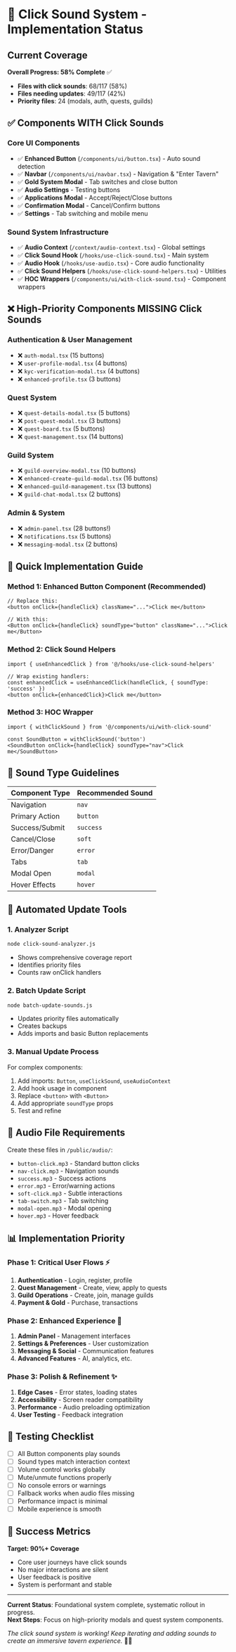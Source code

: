 # 🎵 Click Sound System - Implementation Status

## Current Coverage

**Overall Progress: 58% Complete** ✅  
- **Files with click sounds**: 68/117 (58%)
- **Files needing updates**: 49/117 (42%)
- **Priority files**: 24 (modals, auth, quests, guilds)

## ✅ Components WITH Click Sounds

### Core UI Components
- ✅ **Enhanced Button** (`/components/ui/button.tsx`) - Auto sound detection
- ✅ **Navbar** (`/components/ui/navbar.tsx`) - Navigation & "Enter Tavern" 
- ✅ **Gold System Modal** - Tab switches and close button
- ✅ **Audio Settings** - Testing buttons
- ✅ **Applications Modal** - Accept/Reject/Close buttons
- ✅ **Confirmation Modal** - Cancel/Confirm buttons
- ✅ **Settings** - Tab switching and mobile menu

### Sound System Infrastructure
- ✅ **Audio Context** (`/context/audio-context.tsx`) - Global settings
- ✅ **Click Sound Hook** (`/hooks/use-click-sound.tsx`) - Main system
- ✅ **Audio Hook** (`/hooks/use-audio.tsx`) - Core audio functionality
- ✅ **Click Sound Helpers** (`/hooks/use-click-sound-helpers.tsx`) - Utilities
- ✅ **HOC Wrappers** (`/components/ui/with-click-sound.tsx`) - Component wrappers

## ❌ High-Priority Components MISSING Click Sounds

### Authentication & User Management
- ❌ `auth-modal.tsx` (15 buttons)
- ❌ `user-profile-modal.tsx` (4 buttons)
- ❌ `kyc-verification-modal.tsx` (4 buttons)
- ❌ `enhanced-profile.tsx` (3 buttons)

### Quest System
- ❌ `quest-details-modal.tsx` (5 buttons)
- ❌ `post-quest-modal.tsx` (3 buttons)
- ❌ `quest-board.tsx` (5 buttons)
- ❌ `quest-management.tsx` (14 buttons)

### Guild System
- ❌ `guild-overview-modal.tsx` (10 buttons)
- ❌ `enhanced-create-guild-modal.tsx` (16 buttons)
- ❌ `enhanced-guild-management.tsx` (13 buttons)
- ❌ `guild-chat-modal.tsx` (2 buttons)

### Admin & System
- ❌ `admin-panel.tsx` (28 buttons!)
- ❌ `notifications.tsx` (5 buttons)
- ❌ `messaging-modal.tsx` (2 buttons)

## 🔧 Quick Implementation Guide

### Method 1: Enhanced Button Component (Recommended)
```tsx
// Replace this:
<button onClick={handleClick} className="...">Click me</button>

// With this:
<Button onClick={handleClick} soundType="button" className="...">Click me</Button>
```

### Method 2: Click Sound Helpers
```tsx
import { useEnhancedClick } from '@/hooks/use-click-sound-helpers'

// Wrap existing handlers:
const enhancedClick = useEnhancedClick(handleClick, { soundType: 'success' })
<button onClick={enhancedClick}>Click me</button>
```

### Method 3: HOC Wrapper
```tsx
import { withClickSound } from '@/components/ui/with-click-sound'

const SoundButton = withClickSound('button')
<SoundButton onClick={handleClick} soundType="nav">Click me</SoundButton>
```

## 🎯 Sound Type Guidelines

| Component Type | Recommended Sound |
|---------------|------------------|
| Navigation    | `nav`           |
| Primary Action | `button`        |
| Success/Submit | `success`       |
| Cancel/Close  | `soft`          |
| Error/Danger  | `error`         |
| Tabs         | `tab`           |
| Modal Open    | `modal`         |
| Hover Effects | `hover`         |

## 🚀 Automated Update Tools

### 1. Analyzer Script
```bash
node click-sound-analyzer.js
```
- Shows comprehensive coverage report
- Identifies priority files
- Counts raw onClick handlers

### 2. Batch Update Script
```bash
node batch-update-sounds.js  
```
- Updates priority files automatically
- Creates backups
- Adds imports and basic Button replacements

### 3. Manual Update Process
For complex components:
1. Add imports: `Button`, `useClickSound`, `useAudioContext`
2. Add hook usage in component
3. Replace `<button>` with `<Button>`
4. Add appropriate `soundType` props
5. Test and refine

## 🎨 Audio File Requirements

Create these files in `/public/audio/`:
- `button-click.mp3` - Standard button clicks
- `nav-click.mp3` - Navigation sounds
- `success.mp3` - Success actions
- `error.mp3` - Error/warning actions
- `soft-click.mp3` - Subtle interactions
- `tab-switch.mp3` - Tab switching
- `modal-open.mp3` - Modal opening
- `hover.mp3` - Hover feedback

## 📊 Implementation Priority

### Phase 1: Critical User Flows ⚡
1. **Authentication** - Login, register, profile
2. **Quest Management** - Create, view, apply to quests
3. **Guild Operations** - Create, join, manage guilds
4. **Payment & Gold** - Purchase, transactions

### Phase 2: Enhanced Experience 🎯
1. **Admin Panel** - Management interfaces
2. **Settings & Preferences** - User customization
3. **Messaging & Social** - Communication features
4. **Advanced Features** - AI, analytics, etc.

### Phase 3: Polish & Refinement ✨
1. **Edge Cases** - Error states, loading states
2. **Accessibility** - Screen reader compatibility
3. **Performance** - Audio preloading optimization
4. **User Testing** - Feedback integration

## 🧪 Testing Checklist

- [ ] All Button components play sounds
- [ ] Sound types match interaction context
- [ ] Volume control works globally
- [ ] Mute/unmute functions properly
- [ ] No console errors or warnings
- [ ] Fallback works when audio files missing
- [ ] Performance impact is minimal
- [ ] Mobile experience is smooth

## 🎉 Success Metrics

**Target: 90%+ Coverage**
- Core user journeys have click sounds
- No major interactions are silent
- User feedback is positive
- System is performant and stable

---

**Current Status**: Foundational system complete, systematic rollout in progress.  
**Next Steps**: Focus on high-priority modals and quest system components.

*The click sound system is working! Keep iterating and adding sounds to create an immersive tavern experience.* 🏰🎵

